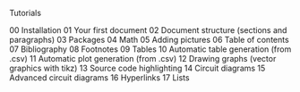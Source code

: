 Tutorials

00 Installation
01 Your first document
02 Document structure (sections and paragraphs)
03 Packages
04 Math
05 Adding pictures
06 Table of contents
07 Bibliography
08 Footnotes
09 Tables
10 Automatic table generation (from .csv)
11 Automatic plot generation (from .csv)
12 Drawing graphs (vector graphics with tikz)
13 Source code highlighting
14 Circuit diagrams
15 Advanced circuit diagrams
16 Hyperlinks
17 Lists
